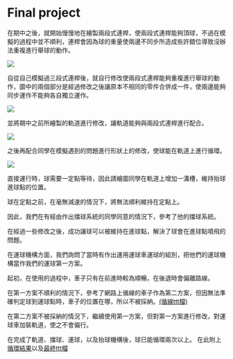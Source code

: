 # Final project

在期中之後，就開始慢慢地在繪製兩段式連桿，使兩段式連桿能夠頂球，不過在模擬的過程中並不順利，連桿會因為球的重量使兩邊不同步所造成些許錯位導致沒辦法重複進行舉球的動作。

![](https://github.com/scrum-1/gitbook/blob/master/ag12/assets/1529665700687.jpg)

自從自己模擬過三段式連桿後，就自行修改使兩段式連桿能夠重複進行舉球的動作，圖中的兩個部分是經過修改之後讓原本不相同的零件合併成一件，使兩邊能夠同步運作不能夠各自獨立運作。 

![](https://github.com/scrum-1/gitbook/blob/master/ag12/assets/1529666086596.jpg)

並將期中之前所繪製的軌道進行修改，讓軌道能夠與兩段式連桿進行配合。

![](https://github.com/scrum-1/gitbook/blob/master/ag12/assets/1529666369293.jpg)

之後再配合同學在模擬遇到的問題進行形狀上的修改，使球能在軌道上進行循環。 

![](https://github.com/scrum-1/gitbook/blob/master/ag12/assets/1529666711094.jpg)

直接運行時，球需要一定點等待，因此請繪圖同學在軌道上增加一溝槽，維持抬球進球點的位置。

球在定點之前，在毫無減速的情況下，將無法順利維持在定點上。

因此，我們在有經由作出擋球系統的同學同意的情況下，參考了他的擋球系統。

在經過一些修改之後，成功讓球可以被維持在進球點，解決了球會在進球點噴飛的問題。

在運球機構方面，我們詢問了當時有作出運用運球車運球的組別，把他們的運球機構當作我們的運球第一方案。

起初，在使用的過程中，車子只有在前進時較為順暢，在後退時會偏離路線。

在第一方案不順利的情況下，參考了網路上循線的車子作為第二方案，但因無法準確判定球到運球點時，車子的位置在哪，所以不被採納。[(循線ttt檔)
](https://github.com/scrum-1/gitbook/blob/master/ag12/car/car2.ttt)

在第二方案不被採納的情況下，繼續使用第一方案，但對第一方案進行修改，對運球車加裝軌道，使之不會偏行。

在完成了軌道、擋球、運球，以及抬球機構後，球已能循環兩次以上。 在此附上[循環結果](https://www.youtube.com/watch?v=1LdYpVTldUQ&feature=youtu.be)以及[最終ttt檔](https://github.com/scrum-1/gitbook/blob/master/ag12/Final%20exam%20project/0623.ttt)
